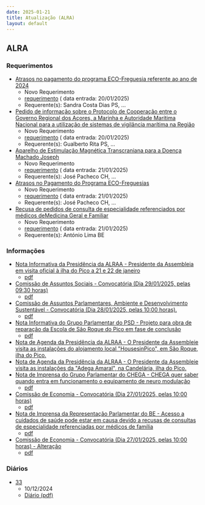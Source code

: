 ```yaml
---
date: 2025-01-21
title: Atualização (ALRA)
layout: default
---
```

## ALRA

### Requerimentos

* [Atrasos no pagamento do programa ECO-Freguesia referente ao ano de 2024](http://base.alra.pt:82/4DACTION/w_pesquisa_registo/4/8656)
  * Novo Requerimento
  * [requerimento](http://base.alra.pt:82/Doc_Req/XIIIreque244.pdf) ( data entrada: 20/01/2025)
  * Requerente(s): Sandra Costa Dias PS, ...
* [Pedido de informação sobre o Protocolo de Cooperação entre o Governo Regional dos Açores, a Marinha e Autoridade Marítima Nacional para a utilização de sistemas de vigilância marítima na Região](http://base.alra.pt:82/4DACTION/w_pesquisa_registo/4/8658)
  * Novo Requerimento
  * [requerimento](http://base.alra.pt:82/Doc_Req/XIIIreque245.pdf) ( data entrada: 20/01/2025)
  * Requerente(s): Gualberto Rita PS, ...
* [Aparelho de Estimulação Magnética Transcraniana para a Doença Machado Joseph](http://base.alra.pt:82/4DACTION/w_pesquisa_registo/4/8659)
  * Novo Requerimento
  * [requerimento](http://base.alra.pt:82/Doc_Req/XIIIreque246.pdf) ( data entrada: 21/01/2025)
  * Requerente(s): José Pacheco CH, ...
* [Atrasos no Pagamento do Programa ECO-Freguesias](http://base.alra.pt:82/4DACTION/w_pesquisa_registo/4/8660)
  * Novo Requerimento
  * [requerimento](http://base.alra.pt:82/Doc_Req/XIIIreque247.pdf) ( data entrada: 21/01/2025)
  * Requerente(s): José Pacheco CH, ...
* [Recusa de pedidos de consulta de especialidade referenciados por médicos deMedicina Geral e Familiar](http://base.alra.pt:82/4DACTION/w_pesquisa_registo/4/8661)
  * Novo Requerimento
  * [requerimento](http://base.alra.pt:82/Doc_Req/XIIIreque248.pdf) ( data entrada: 21/01/2025)
  * Requerente(s): António Lima BE

### Informações

* [Nota Informativa da Presidência da ALRAA - Presidente da Assembleia em visita oficial à ilha do Pico a 21 e 22 de janeiro](http://base.alra.pt:82/4DACTION/w_pesquisa_registo/8/20998)
  * [pdf](http://base.alra.pt:82/Doc_Noticias/NI20998.pdf)
* [Comissão de Assuntos Sociais - Convocatória (Dia 29/01/2025, pelas 09:30 horas)](http://base.alra.pt:82/4DACTION/w_pesquisa_registo/8/20999)
  * [pdf](http://base.alra.pt:82/Doc_Noticias/NI20999.pdf)
* [Comissão de Assuntos Parlamentares, Ambiente e Desenvolvimento Sustentável - Convocatória (Dia 28/01/2025, pelas 10:00 horas).](http://base.alra.pt:82/4DACTION/w_pesquisa_registo/8/21000)
  * [pdf](http://base.alra.pt:82/Doc_Noticias/NI21000.pdf)
* [Nota Informativa do Grupo Parlamentar do PSD - Projeto para obra de reparação da Escola de São Roque do Pico em fase de conclusão](http://base.alra.pt:82/4DACTION/w_pesquisa_registo/8/21001)
  * [pdf](http://base.alra.pt:82/Doc_Noticias/NI21001.pdf)
* [Nota de Agenda da Presidência da ALRAA - O Presidente da Assembleie visita as instalações do alojamento local "HousesinPico", em São Roque, ilha do Pico.](http://base.alra.pt:82/4DACTION/w_pesquisa_registo/8/21002)
* [Nota de Agenda da Presidência da ALRAA - O Presidente da Assembleie visita as instalações da "Adega Amaral", na Candelária, ilha do Pico.](http://base.alra.pt:82/4DACTION/w_pesquisa_registo/8/21003)
* [Nota de Imprensa do Grupo Parlamentar do CHEGA - CHEGA quer saber quando entra em funcionamento o equipamento de neuro modulação](http://base.alra.pt:82/4DACTION/w_pesquisa_registo/8/21004)
  * [pdf](http://base.alra.pt:82/Doc_Noticias/NI21004.pdf)
* [Comissão de Economia - Convocatória (Dia 27/01/2025, pelas 10:00 horas)](http://base.alra.pt:82/4DACTION/w_pesquisa_registo/8/21006)
  * [pdf](http://base.alra.pt:82/Doc_Noticias/NI21006.pdf)
* [Nota de Imprensa da Representação Parlamentar do BE - Acesso a cuidados de saúde pode estar em causa devido a recusas de consultas de especialidade referenciadas por médicos de família](http://base.alra.pt:82/4DACTION/w_pesquisa_registo/8/21007)
  * [pdf](http://base.alra.pt:82/Doc_Noticias/NI21007.pdf)
* [Comissão de Economia - Convocatória (Dia 27/01/2025, pelas 10:00 horas) - Alteração](http://base.alra.pt:82/4DACTION/w_pesquisa_registo/8/21008)
  * [pdf](http://base.alra.pt:82/Doc_Noticias/NI21008.pdf)

### Diários

* [33](http://base.alra.pt:82/4DACTION/w_pesquisa_registo/10/2826)
  * 10/12/2024
  * [Diário (pdf)](http://base.alra.pt:82/Diario/XIII33.pdf)
